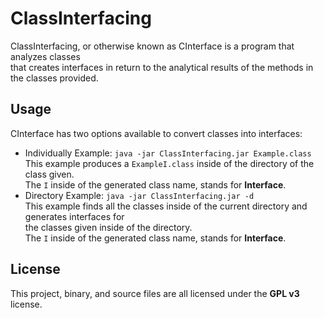 # ClassInterfacing
ClassInterfacing, or otherwise known as CInterface is a program that analyzes classes </br>
that creates interfaces in return to the analytical results of the methods in the classes provided.

## Usage
CInterface has two options available to convert classes into interfaces:

- Individually
Example: ``java -jar ClassInterfacing.jar Example.class`` </br>
This example produces a ``ExampleI.class`` inside of the directory of the class given. </br>
The ``I`` inside of the generated class name, stands for **Interface**.
- Directory
Example: ``java -jar ClassInterfacing.jar -d`` </br>
This example finds all the classes inside of the current directory and generates interfaces for </br>
the classes given inside of the directory. </br>
The ``I`` inside of the generated class name, stands for **Interface**. </br>

## License
This project, binary, and source files are all licensed under the **GPL v3** license.
